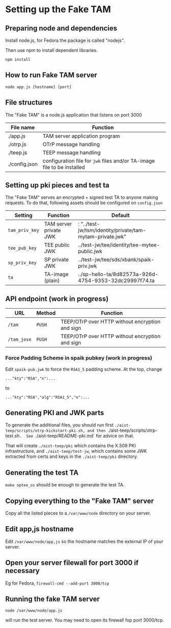 # Setting up the Fake TAM

## Preparing node and dependencies

Install node.js, for Fedora the package is called "nodejs".

Then use npm to install dependent libraries.

```
npm install
```
## How to run Fake TAM server

```
node app.js [hostname] [port]
```

## File structures

The "Fake TAM" is a node.js application that listens on port 3000

| File name | Function |
|-----------|----------|
| ./app.js | TAM server application program |
| ./otrp.js | OTrP message handling |
| ./teep.js | TEEP message handling |
| ./config.json | configuration file for `jwk` files and/or TA-image file to be installed |

## Setting up pki pieces and test ta

The "Fake TAM" serves an encrypted + signed test TA to anyone making requests.
To do that, following assets should be configured on `config.json`

| Setting | Function | Default |
|---------|----------|---------|
|`tam_priv_key` | TAM server private JWK | : "../test-jw/tsm/identity/private/tam-mytam-private.jwk" |
|`tee_pub_key` | TEE public JWK | ../test-jw/tee/identity/tee-mytee-public.jwk |
|`sp_priv_key` | SP private JWK | ../test-jw/tee/sds/xbank/spaik-priv.jwk |
|`ta` | TA-image (plain) | ../sp-hello-ta/8d82573a-926d-4754-9353-32dc29997f74.ta |

## API endpoint (work in progress)

| URL | Method | Function |
|-----|--------|----------|
| `/tam` | `PUSH` |TEEP/OTrP over HTTP without encryption and sign |
| `/tam_jose` | `PUSH` |TEEP/OTrP over HTTP without encryption and sign |

### Force Padding Scheme in spaik pubkey (work in progress)

Edit `spaik-pub.jwk` to force the `RSA1_5` padding scheme.  At the top, change

```
..."kty":"RSA","n":...
```

to

```
..."kty":"RSA","alg":"RSA1_5","n":...
```

## Generating PKI and JWK parts

To generate the additional files, you should run first `./aist-teep/scripts/otrp-kickstart-pki.sh, and
then `./aist-teep/scripts/otrp-test.sh`.  See `./aist-teep/README-pki.md` for advice on that.

That will create `./aist-teep/pki` which contains the X.509 PKI infrastructure, and `./aist-teep/test-jw`,
which contains some JWK extracted from certs and keys in the `./aist-teep/pki` directory.

## Generating the test TA

`make optee_os` should be enough to generate the test TA.

## Copying everything to the "Fake TAM" server

Copy all the listed pieces to a `/var/www/node` directory on your server.


## Edit app,js hostname

Edit `/var/www/node/app,js` so the hostname matches the external IP of your server.

## Open your server filewall for port 3000 if necessary

Eg for Fedora, `firewall-cmd --add-port 3000/tcp`

## Running the fake TAM server

`node /var/www/node/app.js`

will run the test server.  You may need to open its firewall fop port 3000/tcp.

